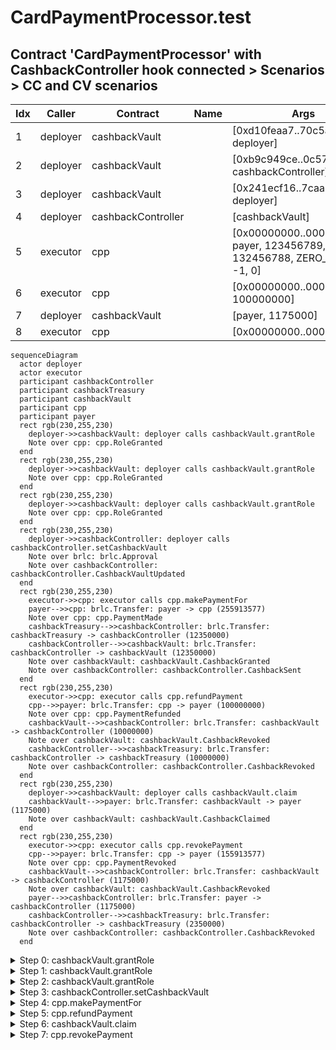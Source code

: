 # CardPaymentProcessor.test

## Contract 'CardPaymentProcessor' with CashbackController hook connected > Scenarios > CC and CV scenarios

| Idx | Caller | Contract | Name | Args |
| --- | ------ | -------- | ---- | ---- |
| 1 | deployer | cashbackVault |  | [0xd10feaa7..70c5af57cf, deployer] |
| 2 | deployer | cashbackVault |  | [0xb9c949ce..0c572ffcc2, cashbackController] |
| 3 | deployer | cashbackVault |  | [0x241ecf16..7caa831b08, deployer] |
| 4 | deployer | cashbackController |  | [cashbackVault] |
| 5 | executor | cpp |  | [0x00000000..0000000001, payer, 123456789, 132456788, ZERO_ADDR, 0, -1, 0] |
| 6 | executor | cpp |  | [0x00000000..0000000001, 100000000] |
| 7 | deployer | cashbackVault |  | [payer, 1175000] |
| 8 | executor | cpp |  | [0x00000000..0000000001] |

```mermaid
sequenceDiagram
  actor deployer
  actor executor
  participant cashbackController
  participant cashbackTreasury
  participant cashbackVault
  participant cpp
  participant payer
  rect rgb(230,255,230)
    deployer->>cashbackVault: deployer calls cashbackVault.grantRole
    Note over cpp: cpp.RoleGranted
  end
  rect rgb(230,255,230)
    deployer->>cashbackVault: deployer calls cashbackVault.grantRole
    Note over cpp: cpp.RoleGranted
  end
  rect rgb(230,255,230)
    deployer->>cashbackVault: deployer calls cashbackVault.grantRole
    Note over cpp: cpp.RoleGranted
  end
  rect rgb(230,255,230)
    deployer->>cashbackController: deployer calls cashbackController.setCashbackVault
    Note over brlc: brlc.Approval
    Note over cashbackController: cashbackController.CashbackVaultUpdated
  end
  rect rgb(230,255,230)
    executor->>cpp: executor calls cpp.makePaymentFor
    payer-->>cpp: brlc.Transfer: payer -> cpp (255913577)
    Note over cpp: cpp.PaymentMade
    cashbackTreasury-->>cashbackController: brlc.Transfer: cashbackTreasury -> cashbackController (12350000)
    cashbackController-->>cashbackVault: brlc.Transfer: cashbackController -> cashbackVault (12350000)
    Note over cashbackVault: cashbackVault.CashbackGranted
    Note over cashbackController: cashbackController.CashbackSent
  end
  rect rgb(230,255,230)
    executor->>cpp: executor calls cpp.refundPayment
    cpp-->>payer: brlc.Transfer: cpp -> payer (100000000)
    Note over cpp: cpp.PaymentRefunded
    cashbackVault-->>cashbackController: brlc.Transfer: cashbackVault -> cashbackController (10000000)
    Note over cashbackVault: cashbackVault.CashbackRevoked
    cashbackController-->>cashbackTreasury: brlc.Transfer: cashbackController -> cashbackTreasury (10000000)
    Note over cashbackController: cashbackController.CashbackRevoked
  end
  rect rgb(230,255,230)
    deployer->>cashbackVault: deployer calls cashbackVault.claim
    cashbackVault-->>payer: brlc.Transfer: cashbackVault -> payer (1175000)
    Note over cashbackVault: cashbackVault.CashbackClaimed
  end
  rect rgb(230,255,230)
    executor->>cpp: executor calls cpp.revokePayment
    cpp-->>payer: brlc.Transfer: cpp -> payer (155913577)
    Note over cpp: cpp.PaymentRevoked
    cashbackVault-->>cashbackController: brlc.Transfer: cashbackVault -> cashbackController (1175000)
    Note over cashbackVault: cashbackVault.CashbackRevoked
    payer-->>cashbackController: brlc.Transfer: payer -> cashbackController (1175000)
    cashbackController-->>cashbackTreasury: brlc.Transfer: cashbackController -> cashbackTreasury (2350000)
    Note over cashbackController: cashbackController.CashbackRevoked
  end
```

<details>
<summary>Step 0: cashbackVault.grantRole</summary>

- **type**: methodCall
- **caller**: deployer
- **args**: `{
  "role": "0xd10feaa7..70c5af57cf",
  "account": "deployer"
}`

**Events**

| # | Contract | Event | Args |
| - | -------- | ----- | ---- |
| 1 | cpp | RoleGranted | `[0xd10feaa7..70c5af57cf, deployer, deployer]` |

**Balances**

**Token:** brlc
| Holder | Balance |
| ------ | ------- |
| cpp | 0 |
| cashbackVault | 0 |
| cashbackController | 0 |
| brlc | 0 |
| payer | 1000000000000 |
| deployer | 0 |
| executor | 0 |
| sponsor | 2000000000000 |
| cashbackTreasury | 57896044618658097711785492504343953926634992332820282019728792003956564819967 |
| cashOutAccount | 0 |


</details>
<details>
<summary>Step 1: cashbackVault.grantRole</summary>

- **type**: methodCall
- **caller**: deployer
- **args**: `{
  "role": "0xb9c949ce..0c572ffcc2",
  "account": "cashbackController"
}`

**Events**

| # | Contract | Event | Args |
| - | -------- | ----- | ---- |
| 1 | cpp | RoleGranted | `[0xb9c949ce..0c572ffcc2, cashbackController, deployer]` |

**Balances**

**Token:** brlc
| Holder | Balance |
| ------ | ------- |
| cpp | 0 |
| cashbackVault | 0 |
| cashbackController | 0 |
| brlc | 0 |
| payer | 1000000000000 |
| deployer | 0 |
| executor | 0 |
| sponsor | 2000000000000 |
| cashbackTreasury | 57896044618658097711785492504343953926634992332820282019728792003956564819967 |
| cashOutAccount | 0 |


</details>
<details>
<summary>Step 2: cashbackVault.grantRole</summary>

- **type**: methodCall
- **caller**: deployer
- **args**: `{
  "role": "0x241ecf16..7caa831b08",
  "account": "deployer"
}`

**Events**

| # | Contract | Event | Args |
| - | -------- | ----- | ---- |
| 1 | cpp | RoleGranted | `[0x241ecf16..7caa831b08, deployer, deployer]` |

**Balances**

**Token:** brlc
| Holder | Balance |
| ------ | ------- |
| cpp | 0 |
| cashbackVault | 0 |
| cashbackController | 0 |
| brlc | 0 |
| payer | 1000000000000 |
| deployer | 0 |
| executor | 0 |
| sponsor | 2000000000000 |
| cashbackTreasury | 57896044618658097711785492504343953926634992332820282019728792003956564819967 |
| cashOutAccount | 0 |


</details>
<details>
<summary>Step 3: cashbackController.setCashbackVault</summary>

- **type**: methodCall
- **caller**: deployer
- **args**: `{
  "cashbackVault": "cashbackVault"
}`

**Events**

| # | Contract | Event | Args |
| - | -------- | ----- | ---- |
| 1 | brlc | Approval | `[cashbackController, cashbackVault, 1157920892..3129639935]` |
| 2 | cashbackController | CashbackVaultUpdated | `[cashbackVault]` |

**Balances**

**Token:** brlc
| Holder | Balance |
| ------ | ------- |
| cpp | 0 |
| cashbackVault | 0 |
| cashbackController | 0 |
| brlc | 0 |
| payer | 1000000000000 |
| deployer | 0 |
| executor | 0 |
| sponsor | 2000000000000 |
| cashbackTreasury | 57896044618658097711785492504343953926634992332820282019728792003956564819967 |
| cashOutAccount | 0 |


</details>
<details>
<summary>Step 4: cpp.makePaymentFor</summary>

- **type**: methodCall
- **caller**: executor
- **args**: `{
  "paymentId": "0x00000000..0000000001",
  "payer": "payer",
  "baseAmount": "123456789",
  "extraAmount": "132456788",
  "sponsor": "ZERO_ADDR",
  "subsidyLimit": "0",
  "cashbackRate_": "-1",
  "confirmationAmount": "0"
}`

**Events**

| # | Contract | Event | Args |
| - | -------- | ----- | ---- |
| 1 | brlc | Transfer | `[payer, cpp, 255913577]` |
| 2 | cpp | PaymentMade | `[0x00000000..0000000001, payer, 0x01000000..000f40ee69]` |
| 3 | brlc | Transfer | `[cashbackTreasury, cashbackController, 12350000]` |
| 4 | brlc | Transfer | `[cashbackController, cashbackVault, 12350000]` |
| 5 | cashbackVault | CashbackGranted | `[payer, cashbackController, 12350000, 12350000]` |
| 6 | cashbackController | CashbackSent | `[0x00000000..0000000001, payer, 1, 12350000]` |

**Balances**

**Token:** brlc
| Holder | Balance |
| ------ | ------- |
| cpp | 255913577 |
| cashbackVault | 12350000 |
| cashbackController | 0 |
| brlc | 0 |
| payer | 999744086423 |
| deployer | 0 |
| executor | 0 |
| sponsor | 2000000000000 |
| cashbackTreasury | 57896044618658097711785492504343953926634992332820282019728792003956552469967 |
| cashOutAccount | 0 |


</details>
<details>
<summary>Step 5: cpp.refundPayment</summary>

- **type**: methodCall
- **caller**: executor
- **args**: `{
  "paymentId": "0x00000000..0000000001",
  "refundingAmount": "100000000"
}`

**Events**

| # | Contract | Event | Args |
| - | -------- | ----- | ---- |
| 1 | brlc | Transfer | `[cpp, payer, 100000000]` |
| 2 | cpp | PaymentRefunded | `[0x00000000..0000000001, payer, 0x01000000..0005f5e100]` |
| 3 | brlc | Transfer | `[cashbackVault, cashbackController, 10000000]` |
| 4 | cashbackVault | CashbackRevoked | `[payer, cashbackController, 10000000, 2350000]` |
| 5 | brlc | Transfer | `[cashbackController, cashbackTreasury, 10000000]` |
| 6 | cashbackController | CashbackRevoked | `[0x00000000..0000000001, payer, 1, 12350000, 2350000]` |

**Balances**

**Token:** brlc
| Holder | Balance |
| ------ | ------- |
| cpp | 155913577 |
| cashbackVault | 2350000 |
| cashbackController | 0 |
| brlc | 0 |
| payer | 999844086423 |
| deployer | 0 |
| executor | 0 |
| sponsor | 2000000000000 |
| cashbackTreasury | 57896044618658097711785492504343953926634992332820282019728792003956562469967 |
| cashOutAccount | 0 |


</details>
<details>
<summary>Step 6: cashbackVault.claim</summary>

- **type**: methodCall
- **caller**: deployer
- **args**: `{
  "account": "payer",
  "amount": "1175000"
}`

**Events**

| # | Contract | Event | Args |
| - | -------- | ----- | ---- |
| 1 | brlc | Transfer | `[cashbackVault, payer, 1175000]` |
| 2 | cashbackVault | CashbackClaimed | `[payer, deployer, 1175000, 1175000]` |

**Balances**

**Token:** brlc
| Holder | Balance |
| ------ | ------- |
| cpp | 155913577 |
| cashbackVault | 1175000 |
| cashbackController | 0 |
| brlc | 0 |
| payer | 999845261423 |
| deployer | 0 |
| executor | 0 |
| sponsor | 2000000000000 |
| cashbackTreasury | 57896044618658097711785492504343953926634992332820282019728792003956562469967 |
| cashOutAccount | 0 |


</details>
<details>
<summary>Step 7: cpp.revokePayment</summary>

- **type**: methodCall
- **caller**: executor
- **args**: `{
  "paymentId": "0x00000000..0000000001"
}`

**Events**

| # | Contract | Event | Args |
| - | -------- | ----- | ---- |
| 1 | brlc | Transfer | `[cpp, payer, 155913577]` |
| 2 | cpp | PaymentRevoked | `[0x00000000..0000000001, payer, 0x01000000..00094b0d69]` |
| 3 | brlc | Transfer | `[cashbackVault, cashbackController, 1175000]` |
| 4 | cashbackVault | CashbackRevoked | `[payer, cashbackController, 1175000, 0]` |
| 5 | brlc | Transfer | `[payer, cashbackController, 1175000]` |
| 6 | brlc | Transfer | `[cashbackController, cashbackTreasury, 2350000]` |
| 7 | cashbackController | CashbackRevoked | `[0x00000000..0000000001, payer, 1, 2350000, 0]` |

**Balances**

**Token:** brlc
| Holder | Balance |
| ------ | ------- |
| cpp | 0 |
| cashbackVault | 0 |
| cashbackController | 0 |
| brlc | 0 |
| payer | 1000000000000 |
| deployer | 0 |
| executor | 0 |
| sponsor | 2000000000000 |
| cashbackTreasury | 57896044618658097711785492504343953926634992332820282019728792003956564819967 |
| cashOutAccount | 0 |


</details>

